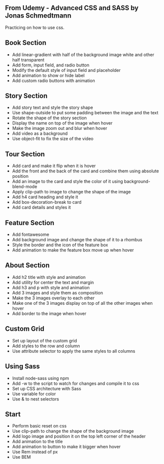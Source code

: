From Udemy - Advanced CSS and SASS by Jonas Schmedtmann
--------------------------------------------------------
Practicing on how to use css.

Book Section
--------------------------------------------------------
- Add linear-gradient with half of the background image white and other half transparent
- Add form, input field, and radio button
- Modify the default style of input field and placeholder
- Add animation to show or hide label
- Add custom radio buttons with animation

Story Section
--------------------------------------------------------
- Add story text and style the story shape
- Use shape-outside to put some padding between the image and the text
- Rotate the shape of the story section
- Display the name on top of the image when hover
- Make the image zoom out and blur when hover
- Add video as a background
- Use object-fit to fix the size of the video

Tour Section
--------------------------------------------------------
- Add card and make it flip when it is hover
- Add the front and the back of the card and combine them using absolute position
- Add an image to the card and style the color of it using background-blend-mode
- Apply clip-path to image to change the shape of the image
- Add h4 card heading and style it
- Add box-decoration-break to card
- Add card details and styles it

Feature Section
--------------------------------------------------------
- Add fontawesome
- Add background image and change the shape of it to a rhombus
- Style the border and the icon of the feature box
- Add animation to make the feature box move up when hover

About Section
--------------------------------------------------------
- Add h2 title with style and animation
- Add utility for center the text and margin
- Add h3 and p with style and animation
- Add 3 images and style them as composition
- Make the 3 images overlay to each other
- Make one of the 3 images display on top of all the other images when hover
- Add border to the image when hover

Custom Grid
--------------------------------------------------------
- Set up layout of the custom grid
- Add styles to the row and column
- Use attribute selector to apply the same styles to all columns

Using Sass
--------------------------------------------------------
- Install node-sass using npm
- Add -w to the script to watch for changes and compile it to css
- Set up CSS architecture with Sass
- Use variable for color
- Use & to nest selectors

Start
--------------------------------------------------------
- Perform basic reset on css
- Use clip-path to change the shape of the background image
- Add logo image and position it on the top left corner of the header
- Add animation to the title
- Add animation to button to make it bigger when hover
- Use Rem instead of px
- Use BEM